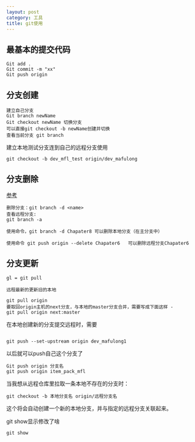 ```yaml
---
layout: post
category: 工具
title: git使用
---
```


## 最基本的提交代码

```
Git add .
Git commit -m "xx"
Git push origin
```

## 分支创建

```
建立自己分支
Git branch newName
Git checkout newName 切换分支
可以直接git checkout -b newName创建并切换
查看当前分支 git branch
```

建立本地测试分支连到自己的远程分支使用

```
git checkout -b dev_mfl_test origin/dev_mafulong
```

## 分支删除

[参考](https://www.cnblogs.com/luosongchao/p/3408365.html)


```
删除分支：git branch -d <name>
查看远程分支: 
git branch -a

使用命令，git branch -d Chapater8 可以删除本地分支（在主分支中）

使用命令 git push origin --delete Chapater6   可以删除远程分支Chapater6
```

## 分支更新
```
gl = git pull

远程最新的更新旧的本地

git pull origin
要取回origin主机的next分支，与本地的master分支合并，需要写成下面这样 -
git pull origin next:master

```

在本地创建新的分支提交远程时，需要

```

git push --set-upstream origin dev_mafulong1
```

以后就可以push自己这个分支了

```
Git push origin 分支名
git push origin item_pack_mfl
```

当我想从远程仓库里拉取一条本地不存在的分支时：
```
git checkout -b 本地分支名 origin/远程分支名
```

这个将会自动创建一个新的本地分支，并与指定的远程分支关联起来。

git show显示修改了啥
```
git show
```
